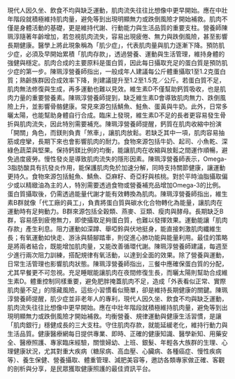 現代人因久坐、飲食不均與缺乏運動，肌肉流失往往比想像中更早開始。應在中壯年階段就積極維持肌肉量，避免等到出現明顯無力或跌倒風險才開始補救。肌肉不僅是身體活動的基礎，更是維持代謝、行動能力與生活品質的重要支柱。營養師陳珮淳隨著年齡增加，若忽視肌肉流失，容易出現疲倦、無力與跌倒風險，甚至影響長期健康。醫學上將此現象稱為「肌少症」，代表肌肉量與肌力逐漸下降。預防肌少症，必須及早開始累積「肌肉存款」，透過營養、運動與生活管理，維持身體的強健與穩定。肌肉合成的主要原料是蛋白質，因此每日攝取充足的蛋白質是預防肌少症的第一步。陳珮淳營養師指出，一般成年人建議每公斤體重攝取1至1.2克蛋白質；熟齡族群因合成效率下降，則建議提升至1.2至1.5克／公斤。若蛋白質不足，肌肉無法修復與生成，再多運動也難以見效。維生素D不僅幫助鈣質吸收，也是肌肉力量的重要營養素。陳珮淳營養師提到，缺乏維生素D會導致肌肉無力、跌倒風險上升，並影響骨骼健康。常見來源包括鯖魚、鮭魚、蛋黃與牛奶。此外，日常多曬太陽，也能幫助身體自行合成。臨床上發現，維生素D不足的長者更容易發生骨折與肌肉流失，因此特別需要補充。陳珮淳營養師提醒，鈣質在肌肉收縮中扮演「開關」角色，而鎂則負責「煞車」，讓肌肉放鬆。若缺乏其中一項，肌肉容易抽筋或痙攣，長期下來也會影響肌肉的耐力。食物來源包括牛奶、起司、小魚乾、深綠色蔬菜與堅果。保持鈣鎂比例的均衡，能讓肌肉在收縮與放鬆之間運作順暢，避免過度疲勞。慢性發炎是導致肌肉流失的隱形因素。陳珮淳營養師表示，Omega-3脂肪酸具有抗發炎作用，能保護肌肉免於加速分解，同時支持關節健康，讓運動更持久。食物來源包括鮭魚、鯖魚、亞麻籽、奇亞籽與核桃。對於平時油脂攝取偏少或以精緻油為主的人，特別需要透過食物或營養補充品增加Omega-3的比例。蛋白質攝取後，仍需透過能量代謝才能有效轉換為肌肉。陳珮淳營養師指出，維生素B群就像「代工廠的員工」，負責將蛋白質與碳水化合物轉化為能量，讓肌肉在運動時有足夠動力。B群來源包括全穀類、燕麥、豆類、瘦肉與酵母。長期缺乏B群，容易感到疲倦無力，即使攝取足夠蛋白質，也難以發揮效果。運動能讓「肌肉存款」產生利息。阻力運動如深蹲、舉啞鈴與伏地挺身，能直接刺激肌肉纖維生長；有氧運動如快走、游泳與騎腳踏車，則促進心肺功能與能量利用。最佳的策略是將兩者結合，既能增加肌肉量，又能改善循環代謝。陳珮淳營養師建議，每週至少進行兩次阻力訓練，搭配規律有氧活動，以達到全面的效果。除了營養與運動，日常生活管理也影響肌肉狀態。陳珮淳營養師指出，三餐中應確保蛋白質的分配，尤其早餐更不可忽視。充足睡眠能讓肌肉在夜間修復生長，而曬太陽則幫助合成維生素D。體重控制同樣重要，避免肥胖掩蓋肌肉不足，造成「外表看似正常、實際肌肉量不足」的隱藏風險。這些小習慣看似簡單，卻是維持長期健康的關鍵。陳珮淳營養師提醒，肌少症並非老年人的專利，現代人因久坐、飲食不均與缺乏運動，肌肉流失往往比想像中更早開始。應在中壯年階段就積極維持肌肉量，避免等到出現明顯無力或跌倒風險才開始補救。均衡營養、規律運動與健康生活習慣，是讓「肌肉銀行」穩健成長的三大支柱。守住肌肉存款，就能延緩老化，維持行動力與生活品質。健康醫療網每日提供專業、即時、正確的健康知識、醫學新知、用藥安全、醫療照護、專家臨床經驗，關懷婦幼、上班、銀髮、年輕各大族群的生理、心理健康狀況，尤其對重大疾病（糖尿病、高血壓、心臟病、各種癌症、慢性疾病等）、養生保健、營養攝取、體重管理、減肥美容等，邀訪各類專家做正確、客觀的剖析與分享，是民眾獲取健康照護的最佳資訊平台。